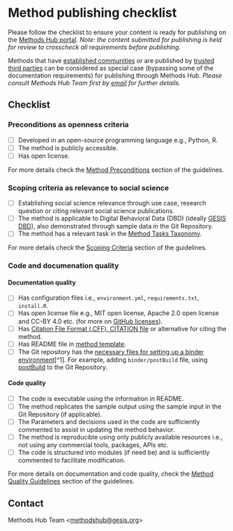 # Method publishing checklist

Please follow the checklist to ensure your content is ready for publishing on the [Methods Hub portal](https://methodshub.gesis.org/). *Note: the content submitted for publishing is held for review to crosscheck all requirements before publishing.*

Methods that have [established communities](https://github.com/GESIS-Methods-Hub/guidelines-for-methods/blob/main/method-submission-guidelines.md#13alternative-for-established-methods) or are published by [trusted third parties](https://github.com/GESIS-Methods-Hub/guidelines-for-methods/blob/main/method-submission-guidelines.md#12trusted-third-party-review-bodies) can be considered as special case (bypassing some of the documentation requirements) for publishing through Methods Hub. *Please consult Methods Hub Team first by [email][methodshub-email] for further details.*

## Checklist
### Preconditions as openness criteria
- [ ] Developed in an open-source programming language e.g., Python, R. 
- [ ] The method is publicly accessible. 
- [ ] Has open license.

For more details check the [Method Preconditions](https://github.com/GESIS-Methods-Hub/guidelines-for-methods/blob/main/method-submission-guidelines.md#3-method-preconditions) section of the guidelines.

### Scoping criteria as relevance to social science
- [ ] Establishing social science relevance through use case, research question or citing relevant social science publications. 
- [ ] The method is applicable to Digital Behavioral Data (DBD) (ideally [GESIS DBD](https://www.gesis.org/en/institute/about-us/digital-behavioral-data)), also demonstrated through sample data in the Git Repository. 
- [ ] The method has a relevant task in the [Method Tasks Taxonomy](https://github.com/GESIS-Methods-Hub/guidelines-for-methods/blob/main/methods-tasks.md).

For more details check the [Scoping Criteria](https://github.com/GESIS-Methods-Hub/guidelines-for-methods/blob/main/method-submission-guidelines.md#4-scoping-criteria) section of the guidelines.

### Code and documenation quality

#### Documentation quality
- [ ] Has configuration files i.e., `environment.yml`, `requirements.txt`, `install.R`.
- [ ] Has open license file e.g., MIT open license, Apache 2.0 open license and CC-BY 4.0 etc. (for more on [GitHub licenses](https://docs.github.com/en/communities/setting-up-your-project-for-healthy-contributions/adding-a-license-to-a-repository)).
- [ ] Has [Citation File Format (.CFF), CITATION file](https://citation-file-format.github.io/) or alternative for citing the method. 
- [ ] Has README file in [method template](https://github.com/GESIS-Methods-Hub/guidelines-for-methods/blob/main/method-README-template.md). 
- [ ] The Git repository has the [necessary files for setting up a binder environment](https://mybinder.readthedocs.io/en/latest/using/config_files.html)[^1]. For example, adding `binder/postBuild` file, using [postBuild](https://methodshub.gesis.org/snippet/postBuild) to the Git Repository. 

#### Code quality
- [ ] The code is executable using the information in README.
- [ ] The method replicates the sample output using the sample input in the Git Repository (if applicable).
- [ ] The Parameters and decisions used in the code are sufficiently commented to assist in updating the method behavior. 
- [ ] The method is reproducible using only publicly available resources i.e., not using any commercial tools, packages, APIs etc. 
- [ ] The code is structured into modules (if need be) and is sufficiently commented to facilitate modification.

For more details on documentation and code quality, check the [Method Quality Guidelines](https://github.com/GESIS-Methods-Hub/guidelines-for-methods/blob/main/method-submission-guidelines.md#5-method-quality-guidelines) section of the guidelines.

## Contact

Methods Hub Team &lt;[methodshub@gesis.org][methodshub-email]&gt;

[methodshub-email]: mailto:methodshub@gesis.org
